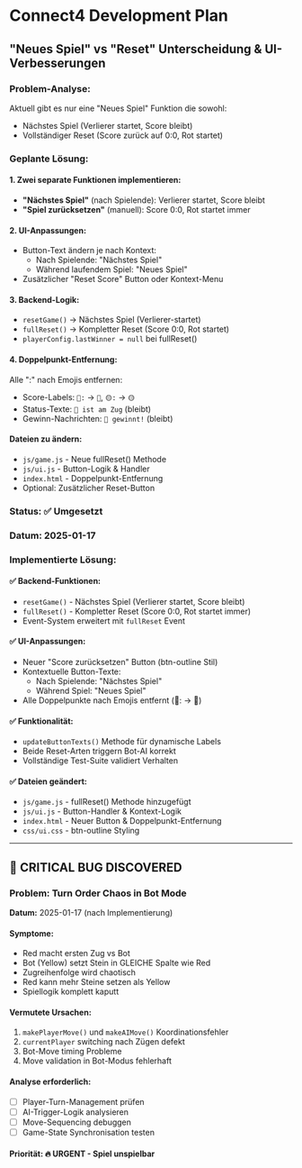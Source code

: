 # Connect4 Development Plan

## "Neues Spiel" vs "Reset" Unterscheidung & UI-Verbesserungen

### **Problem-Analyse:**
Aktuell gibt es nur eine "Neues Spiel" Funktion die sowohl:
- Nächstes Spiel (Verlierer startet, Score bleibt)
- Vollständiger Reset (Score zurück auf 0:0, Rot startet)

### **Geplante Lösung:**

#### **1. Zwei separate Funktionen implementieren:**
- **"Nächstes Spiel"** (nach Spielende): Verlierer startet, Score bleibt
- **"Spiel zurücksetzen"** (manuell): Score 0:0, Rot startet immer

#### **2. UI-Anpassungen:**
- Button-Text ändern je nach Kontext:
  - Nach Spielende: "Nächstes Spiel" 
  - Während laufendem Spiel: "Neues Spiel"
- Zusätzlicher "Reset Score" Button oder Kontext-Menu

#### **3. Backend-Logik:**
- `resetGame()` → Nächstes Spiel (Verlierer-startet)
- `fullReset()` → Kompletter Reset (Score 0:0, Rot startet)
- `playerConfig.lastWinner = null` bei fullReset()

#### **4. Doppelpunkt-Entfernung:**
Alle ":" nach Emojis entfernen:
- Score-Labels: `🔴:` → `🔴`, `🟡:` → `🟡`
- Status-Texte: `🔴 ist am Zug` (bleibt)
- Gewinn-Nachrichten: `🔴 gewinnt!` (bleibt)

#### **Dateien zu ändern:**
- `js/game.js` - Neue fullReset() Methode
- `js/ui.js` - Button-Logik & Handler  
- `index.html` - Doppelpunkt-Entfernung
- Optional: Zusätzlicher Reset-Button

### **Status:** ✅ Umgesetzt
### **Datum:** 2025-01-17

### **Implementierte Lösung:**

#### **✅ Backend-Funktionen:**
- `resetGame()` - Nächstes Spiel (Verlierer startet, Score bleibt)
- `fullReset()` - Kompletter Reset (Score 0:0, Rot startet immer)
- Event-System erweitert mit `fullReset` Event

#### **✅ UI-Anpassungen:**
- Neuer "Score zurücksetzen" Button (btn-outline Stil)
- Kontextuelle Button-Texte:
  - Nach Spielende: "Nächstes Spiel"
  - Während Spiel: "Neues Spiel"
- Alle Doppelpunkte nach Emojis entfernt (🔴: → 🔴)

#### **✅ Funktionalität:**
- `updateButtonTexts()` Methode für dynamische Labels
- Beide Reset-Arten triggern Bot-AI korrekt
- Vollständige Test-Suite validiert Verhalten

#### **✅ Dateien geändert:**
- `js/game.js` - fullReset() Methode hinzugefügt
- `js/ui.js` - Button-Handler & Kontext-Logik
- `index.html` - Neuer Button & Doppelpunkt-Entfernung
- `css/ui.css` - btn-outline Styling

---

## 🚨 CRITICAL BUG DISCOVERED

### **Problem:** Turn Order Chaos in Bot Mode
**Datum:** 2025-01-17 (nach Implementierung)

#### **Symptome:**
- Red macht ersten Zug vs Bot
- Bot (Yellow) setzt Stein in GLEICHE Spalte wie Red
- Zugreihenfolge wird chaotisch
- Red kann mehr Steine setzen als Yellow
- Spiellogik komplett kaputt

#### **Vermutete Ursachen:**
1. `makePlayerMove()` und `makeAIMove()` Koordinationsfehler
2. `currentPlayer` switching nach Zügen defekt
3. Bot-Move timing Probleme
4. Move validation in Bot-Modus fehlerhaft

#### **Analyse erforderlich:**
- [ ] Player-Turn-Management prüfen
- [ ] AI-Trigger-Logik analysieren  
- [ ] Move-Sequencing debuggen
- [ ] Game-State Synchronisation testen

#### **Priorität:** 🔥 URGENT - Spiel unspielbar